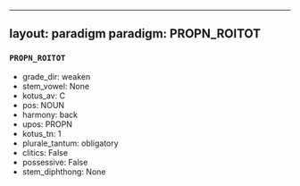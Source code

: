 
---
layout: paradigm
paradigm: PROPN_ROITOT
---
### ` PROPN_ROITOT `


* grade_dir: weaken
* stem_vowel: None
* kotus_av: C
* pos: NOUN
* harmony: back
* upos: PROPN
* kotus_tn: 1
* plurale_tantum: obligatory
* clitics: False
* possessive: False
* stem_diphthong: None
